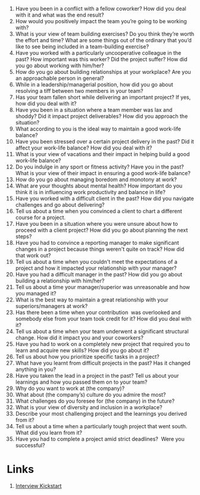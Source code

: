 1. Have you been in a conflict with a fellow coworker? How did you deal with it and what was the end result?
2. How would you positively impact the team you’re going to be working with?
3. What is your view of team building exercises? Do you think they’re worth the effort and time? What are some things out of the ordinary that you’d like to see being included in a team-building exercise?
4. Have you worked with a particularly uncooperative colleague in the past? How important was this worker? Did the project suffer? How did you go about working with him/her?
5. How do you go about building relationships at your workplace? Are you an approachable person in general?
6. While in a leadership/managerial position, how did you go about resolving a tiff between two members in your team?
7. Has your team fallen short while delivering an important project? If yes, how did you deal with it?
8. Have you been in a situation where a team member was lax and shoddy? Did it impact project deliverables? How did you approach the situation?
9. What according to you is the ideal way to maintain a good work-life balance?
10. Have you been stressed over a certain project delivery in the past? Did it affect your work-life balance? How did you deal with it?
11. What is your view of vacations and their impact in helping build a good work-life balance?
12. Do you indulge in any sport or fitness activity? Have you in the past? What is your view of their impact in ensuring a good work-life balance?
13. How do you go about managing boredom and monotony at work?
14. What are your thoughts about mental health? How important do you think it is in influencing work productivity and balance in life?
15. Have you worked with a difficult client in the past? How did you navigate challenges and go about delivering?
16. Tell us about a time when you convinced a client to chart a different course for a project.
17. Have you been in a situation where you were unsure about how to proceed with a client project? How did you go about planning the next steps?
18. Have you had to convince a reporting manager to make significant changes in a project because things weren't quite on track? How did that work out?
19. Tell us about a time when you couldn't meet the expectations of a project and how it impacted your relationship with your manager?
20. Have you had a difficult manager in the past? How did you go about building a relationship with him/her?
21. Tell us about a time your manager/superior was unreasonable and how you managed it?
22. What is the best way to maintain a great relationship with your superiors/managers at work?
23. Has there been a time when your contribution  was overlooked and somebody else from your team took credit for it? How did you deal with it?
24. Tell us about a time when your team underwent a significant structural change. How did it impact you and your coworkers?
25. Have you had to work on a completely new project that required you to learn and acquire new skills? How did you go about it?
26. Tell us about how you prioritize specific tasks in a project?
27. What have you learnt from difficult projects in the past? Has it changed anything in you?
28. Have you taken the lead in a project in the past? Tell us about your learnings and how you passed them on to your team?
29. Why do you want to work at (the company)?
30. What about (the company’s) culture do you admire the most?
31. What challenges do you foresee for (the company) in the future?
32. What is your view of diversity and inclusion in a workplace?
33. Describe your most challenging project and the learnings you derived from it?
34. Tell us about a time when a particularly tough project that went south. What did you learn from it?
35. Have you had to complete a project amid strict deadlines?  Were you successful?

# Links

1. [Interview Kickstart](https://www.interviewkickstart.com/blog/behavioral-interview-questions-software-engineer-and-developer)